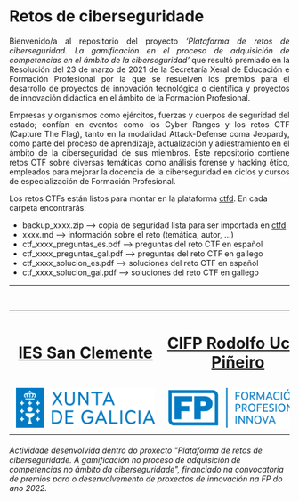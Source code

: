 # Retos de ciberseguridade

<p align="justify">Bienvenido/a al repositorio del proyecto <i>‘Plataforma de retos de ciberseguridad. La gamificación en el proceso de adquisición de competencias en el ámbito de la ciberseguridad’</i> que resultó premiado en la Resolución del 23 de marzo de 2021 de la Secretaría Xeral de Educación e Formación Profesional por la que se resuelven los premios para el desarrollo de proyectos de innovación tecnológica o científica y proyectos de innovación didáctica en el ámbito de la Formación Profesional. </p>

<p align="justify">Empresas y organismos como ejércitos, fuerzas y cuerpos de seguridad del estado; confían en eventos como los Cyber Ranges y los retos CTF (Capture The Flag), tanto en la modalidad Attack-Defense coma Jeopardy, como parte del proceso de aprendizaje, actualización y adiestramiento en el ámbito de la ciberseguridad de sus miembros. Este repositorio contiene retos CTF sobre diversas temáticas como análisis forense y hacking ético, empleados para mejorar la docencia de la ciberseguridad en ciclos y cursos de especialización de Formación Profesional.</p>

Los retos CTFs están listos para montar en la plataforma [ctfd](https://github.com/CTFd/CTFd). En cada carpeta encontrarás:
- backup_xxxx.zip --> copia de seguridad lista para ser importada en [ctfd](https://github.com/CTFd/CTFd)
- xxxx.md --> información sobre el reto (temática, autor, ...)
- ctf_xxxx_preguntas_es.pdf --> preguntas del reto CTF en español
- ctf_xxxx_preguntas_gal.pdf --> preguntas del reto CTF en gallego
- ctf_xxxx_solucion_es.pdf --> soluciones del reto CTF en español
- ctf_xxxx_solucion_gal.pdf --> soluciones del reto CTF en gallego

---
<br>
<table align="center" cellspacing="50">
<tr>
   <td><h1 align=center><a href="https://www.iessanclemente.net/" target="_blank">IES San Clemente</a></h1></td>
   <td><h1 align=center><a href="https://www.cifprodolfoucha.es/"  target="_blank">CIFP Rodolfo Ucha Piñeiro</a></h1></td>
</tr>
<tr>
    <td><a href="https://www.edu.xunta.gal/" target="_blank"><img class="w-100 mx-auto d-block" style="max-width: 250px;padding: 5px;" src="./imagenes/logo_xunta_positivo.png" /></a></td>
    <td><a href="https://www.edu.xunta.gal/fp/convocatoria-innovacion-2022" target="_blank"><img class="w-100 mx-auto d-block" style="max-width: 250px;padding: 5px;" src="./imagenes/composicion_formacion_profesional_innova.png" /></a></td>
</tr>
</table>
      <p> </p>
      <h6>Actividade desenvolvida dentro do proxecto "Plataforma de retos de ciberseguridade. A gamificación no proceso de adquisición de competencias no ámbito da ciberseguridade", financiado na convocatoria de premios para o desenvolvemento de proxectos de innovación na FP do ano 2022.</h6>
